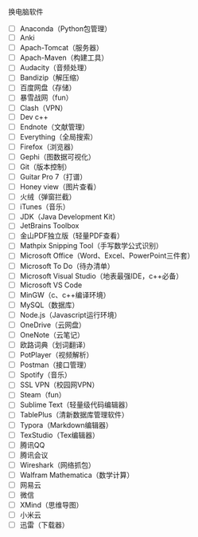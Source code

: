 换电脑软件



- [ ] Anaconda（Python包管理）
- [ ] Anki
- [ ] Apach-Tomcat（服务器）
- [ ] Apach-Maven（构建工具）
- [ ] Audacity（音频处理）
- [ ] Bandizip（解压缩）
- [ ] 百度网盘（存储）
- [ ] 暴雪战网（fun）
- [ ] Clash（VPN）
- [ ] Dev c++
- [ ] Endnote（文献管理）
- [ ] Everything（全局搜索）
- [ ] Firefox（浏览器）
- [ ] Gephi（图数据可视化）
- [ ] Git（版本控制）
- [ ] Guitar Pro 7（打谱）
- [ ] Honey view（图片查看）
- [ ] 火绒（弹窗拦截）
- [ ] iTunes（音乐）
- [ ] JDK（Java Development Kit）
- [ ] JetBrains Toolbox
- [ ] 金山PDF独立版（轻量PDF查看）
- [ ] Mathpix Snipping Tool（手写数学公式识别）
- [ ] Microsoft Office（Word、Excel、PowerPoint三件套）
- [ ] Microsoft To Do（待办清单）
- [ ] Microsoft Visual Studio（地表最强IDE，c++必备）
- [ ] Microsoft VS Code
- [ ] MinGW（c、c++编译环境）
- [ ] MySQL（数据库）
- [ ] Node.js（Javascript运行环境）
- [ ] OneDrive（云网盘）
- [ ] OneNote（云笔记）
- [ ] 欧路词典（划词翻译）
- [ ] PotPlayer（视频解析）
- [ ] Postman（接口管理）
- [ ] Spotify（音乐）
- [ ] SSL VPN（校园网VPN）
- [ ] Steam（fun）
- [ ] Sublime Text（轻量级代码编辑器）
- [ ] TablePlus（清新数据库管理软件）
- [ ] Typora（Markdown编辑器）
- [ ] TexStudio（Tex编辑器）
- [ ] 腾讯QQ
- [ ] 腾讯会议
- [ ] Wireshark（网络抓包）
- [ ] Walfram Mathematica（数学计算）
- [ ] 网易云
- [ ] 微信
- [ ] XMind（思维导图）
- [ ] 小米云
- [ ] 迅雷（下载器）